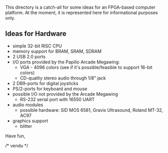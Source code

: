 This directory is a catch-all for some ideas for an FPGA-based computer
platform. At the moment, it is represented here for informational purposes only.

Ideas for Hardware
------------------
- simple 32-bit RISC CPU
- memory support for BRAM, SRAM, SDRAM
- 2 USB 2.0 ports
- I/O ports provided by the Papilio Arcade Megawing:
  - VGA - 4096 colors (see if it's possible/feasible to support 16-bit colors)
  - CD-quality stereo audio through 1/8" jack
- 2 DB9-ports for digital joysticks
- PS/2-ports for keyboard and mouse
- possible I/O not provided by the Arcade Megawing
  - RS-232 serial port with 16550 UART
- audio modules
  - possible hardware: SID MOS 6581, Gravis Ultrasound, Roland MT-32, AC97
- graphics support
  - blitter

Have fun,

/* vendu */

